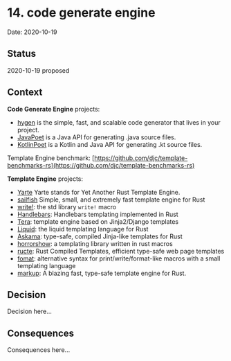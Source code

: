 # 14. code generate engine

Date: 2020-10-19

## Status

2020-10-19 proposed

## Context

**Code Generate Engine** projects:

 - [hygen](https://github.com/jondot/hygen) is the simple, fast, and scalable code generator that lives in your project.
 - [JavaPoet](https://github.com/square/javapoet)  is a Java API for generating .java source files.
 - [KotlinPoet](https://github.com/square/kotlinpoet) is a Kotlin and Java API for generating .kt source files.

Template Engine benchmark: [https://github.com/djc/template-benchmarks-rs](https://github.com/djc/template-benchmarks-rs)

**Template Engine** projects:

- [Yarte](https://github.com/botika/yarte) Yarte stands for Yet Another Rust Template Engine.
- [sailfish](https://github.com/Kogia-sima/sailfish) Simple, small, and extremely fast template engine for Rust
- [write!][write]: the std library `write!` macro
- [Handlebars][handlebars]: Handlebars templating implemented in Rust
- [Tera][tera]: template engine based on Jinja2/Django templates
- [Liquid][liquid]: the liquid templating language for Rust
- [Askama][askama]: type-safe, compiled Jinja-like templates for Rust
- [horrorshow][horrorshow]: a templating library written in rust macros
- [ructe][ructe]: Rust Compiled Templates, efficient type-safe web page templates
- [fomat][fomat]: alternative syntax for print/write/format-like macros with a small templating language
- [markup][markup]: A blazing fast, type-safe template engine for Rust.

[crates]: https://crates.io/categories/template-engine
[write]: https://doc.rust-lang.org/std/macro.write.html
[handlebars]: https://github.com/sunng87/handlebars-rust
[tera]: https://github.com/Keats/tera
[liquid]: https://github.com/cobalt-org/liquid-rust
[askama]: https://github.com/djc/askama
[ructe]: https://github.com/kaj/ructe
[horrorshow]: https://github.com/Stebalien/horrorshow-rs
[fomat]: https://github.com/krdln/fomat-macros
[markup]: https://github.com/utkarshkukreti/markup.rs

## Decision

Decision here...

## Consequences

Consequences here...
